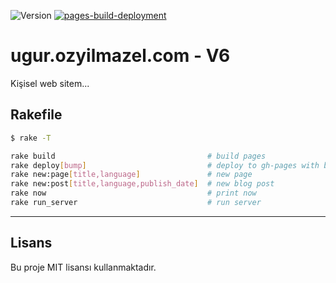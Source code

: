 ![Version](https://img.shields.io/badge/version-0.0.15-orange.svg)
[![pages-build-deployment](https://github.com/vigo/ugur.ozyilmazel.com/actions/workflows/pages/pages-build-deployment/badge.svg?branch=gh-pages)](https://github.com/vigo/ugur.ozyilmazel.com/actions/workflows/pages/pages-build-deployment)

# ugur.ozyilmazel.com - V6

Kişisel web sitem...

## Rakefile

```bash
$ rake -T

rake build                                  # build pages
rake deploy[bump]                           # deploy to gh-pages with bump
rake new:page[title,language]               # new page
rake new:post[title,language,publish_date]  # new blog post
rake now                                    # print now
rake run_server                             # run server
```

---

## Lisans

Bu proje MIT lisansı kullanmaktadır.
